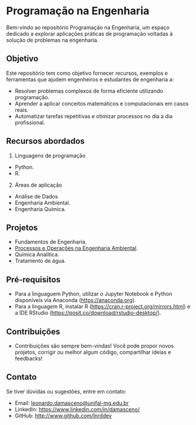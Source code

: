 # Programação na Engenharia

Bem-vindo ao repositório Programação na Engenharia, um espaço dedicado a explorar aplicações práticas de programação voltadas à solução de problemas na engenharia.

## Objetivo

Este repositório tem como objetivo fornecer recursos, exemplos e ferramentas que ajudem engenheiros e estudantes de engenharia a:

- Resolver problemas complexos de forma eficiente utilizando programação.
- Aprender a aplicar conceitos matemáticos e computacionais em casos reais.
- Automatizar tarefas repetitivas e otimizar processos no dia a dia profissional.


## Recursos abordados

1. Linguagens de programação
* Python.
* R.

2. Áreas de aplicação
* Análise de Dados
* Engenharia Ambiental.
* Engenharia Química.

## Projetos
* Fundamentos de Engenharia.
* [Processos e Operações na Engenharia Ambiental](https://github.com/lnrddev/programacaonaengenharia/blob/main/processosoperacoes.md).
* Química Analítica.
* Tratamento de água.

## Pré-requisitos
* Para a linguaguem Python, utilizar o Jupyter Notebook e Python disponíveis via Anaconda (https://anaconda.org).
* Para a linguagem R, instalar R (https://cran.r-project.org/mirrors.html) e a IDE RStudio (https://posit.co/download/rstudio-desktop/).

## Contribuições
* Contribuições são sempre bem-vindas! Você pode propor novos projetos, corrigir ou melhor algum código, compartilhar ideias e feedbacks!

## Contato

Se tiver dúvidas ou sugestões, entre em contato:
* Email: leonardo.damasceno@unifal-mg.edu.br
* LinkedIn: https://www.linkedin.com/in/damasceno/
* GitHub: http://www.github.com/lnrddev
